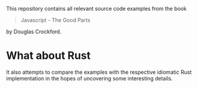 This repository contains all relevant source code examples from the book

> Javascript - The Good Parts

by Douglas Crockford.

# What about Rust

It also attempts to compare the examples with the respective idiomatic Rust implementation in the hopes of uncovering some interesting details.